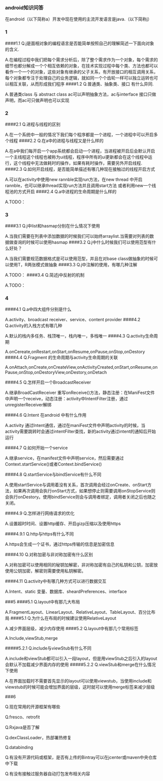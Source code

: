 ### android知识问答
在android（以下简称a）开发中现在使用的主流开发语言是java.（以下简称j）
### 1
####1.1
Q.j是面相对象的编程语言是否能简单按照自己的理解简述一下面向对象的含义.

A.在编程过程中我们把每个需求分析后，除了整个需求作为一个对象，每个需求的细节也都分解成一个个相互依赖的对象，在技术实现过程中每个类、方法也都可以看作一个一个的对象，这些对象有继承的父子关系，有开放接口的相互调用关系，每个对象都专注于处理自己的业务逻辑，就如同一个个齿轮一样可以独立运转也可以相互关联，从而形成我们程序
####1.2
Q.普通类、抽象类、接口 有什么异同.

A.普通类class 与 abstract class ac可以声明抽象方法，ac与interface 接口只做声明，而ac可只做声明也可以实现
### 2
####2.1
Q.进程与线程的区别

A.在一个系统中一般的情况下我们每个程序都是一个进程，一个进程中可以开启多个线程
####2.2
Q.在a中的进程与线程又是什么样的

A.在a中我们每开启一个app系统都会启动一个进程，当进程被开启后会默认开启一个主线程这个线程也被称为ui线程，程序中所有的ui更新都会在这个线程中运行，这个线程中无法做耗时的操作，如果有耗时操作，需要另外开启线程.
####2.3
Q.如何开启线程，是否能简单描述有哪几种现在接触过的线程开启方式

A.可以在activity中使用new rannble实现run方法，在new thread 中开启rannble，也可以继承thread实现run方法并且调用start方法
或者利用new一个线程池的方式开启
####2.4
Q.a中进程的生命周期是什么样的

A.TODO：
### 3
####3.1
Q.j中list和hasmap分别在什么情况下使用

A.当我们需要在列表中添加数据的时候我们可以始终arraylist.当需要对列表的数据做查询的时候可以使用hasmap
####3.2
Q.j中什么时候我们可以使用范型有什么好处？

A.当我们需要规范数据格式是可以使用范型，并且在对base class做抽象的时候可以使用T，R两张模式做抽象
####3.3
Q.j中注解的使用，有哪几种注解

A.TODO：
####3.4
Q.简述j中反射的机制

A.TODO：
### 4
####4.1
Q.a中四大组件分别是什么

A.activity、broadcast receiver、service、content provider
####4.2
Q.activity的入栈方式有哪几种

A.默认的栈内多任务、栈顶唯一，栈内唯一，多栈唯一
####4.3
Q.activity生命周期

A.onCereate,onRestart,onStart,onResume,onPause,onStop,onDestory
####4.4
Q.Fragment 的生命周期与activity生命周期的关联

A.onAttach,onCreate,onCreateView,onActivityCreated,onStart,onResume,onPause,onStop,onDestoryView,onDestory,onDetach

####4.5
Q.怎样开启一个BroadcastReceiver

A.继承BroadCastReceiver 重写onReceive()方法，静态注册：在ManiFest文件中声明一个receive，动态注册：activity中IntentFilter注册，通过unregisterReceiver解绑

####4.6
Q.Intent 在android 中有什么作用

A.activity 通过Intent通信，通过在maniFest文件中声明activity的时候，当activity需要跳转时会通过intentFilter查找，新的activity通过intent的通知后开始运行

####4.7
Q.如何开始一个service

A.继承service，在manifest文件中声明service，然后需要通过Context.startService()或者Context.bindService()

####4.8 
Q.startService与bindService有什么不同

A.使用startService与调用着没有关系，首次调用会经过onCreate、onStart方法，如果再次调用会执行onStart方式，如果想停止则需要调用onStopService则会执行onDestory。使用bindService则会与调用者绑定，调用者关闭之后也随之关闭。

####4.9
Q.怎样进行网络请求的优化

A.设置超时时间、设置http缓存、开启gizp压缩以及使用https

####4.9.1
Q.http与https有什么不同

A.https会生成一个证书，通过https传输的信息是加密信息

####4.10
Q.对称加密与非对称加密有什么区别

A.对称加密可以使用相同的秘钥加解密，非对称加密有自己的私钥和公钥，加密放使用公钥加密，解密则需要使用私钥解密。

####4.11
Q.activity中有哪几种方式可以进行数据交互

A.Intent、static 变量、数据库、sheardPreferences、interface

###5
####5.1
Q.layout中有那几大布局

A.FragmentLayout、LinearLayout、RelativeLayout、TableLayout、百分比布局
####5.1
Q.为什么在布局的时候建议使用RelativeLayout

A.减少界面层级，减少内存使用
####5.2
Q.layout中有那几个常用标签

A.Include,viewStub,merge

#####5.2.1
Q.include与viewStub有什么不同

A.include和viewStub都可以引入一段layout，但是用viewStub之后引入的layout会默认不加载减少界面内存的使用
#####5.2.2
Q.viewStub和merge在什么情况下使用

A.在界面加载时不需要首先显示的layout可以使用viewstub，当使用include和viewstub的时候可能会增加界面的层级，这时就可以使用merge标签来减少层级

###6

Q.现在常用的开源框架有哪些

Q.fresco、retrofit

Q.Rxjava是否了解

Q.dexClassLoader，热部署热修复

Q.databinding

Q.有没有开源代码或框架，是否有上传的Bintray可以在jcenter或maven中央仓库中下载

Q.有没有接触过服务器自动打包发布相关内容
